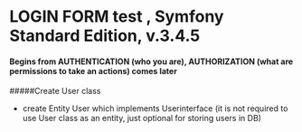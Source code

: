 LOGIN FORM test , Symfony Standard Edition, v.3.4.5
===================================================

#### Begins from AUTHENTICATION (who you are), AUTHORIZATION (what are permissions to take an actions) comes later

#####Create User class 

* create Entity User which implements Userinterface (it is not required to use User class as an entity, just optional for storing users in DB)




